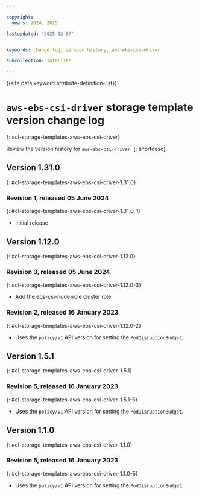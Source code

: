```yaml
---

copyright:
  years: 2024, 2025

lastupdated: "2025-02-07"


keywords: change log, version history, aws-ebs-csi-driver

subcollection: satellite

---
```


{{site.data.keyword.attribute-definition-list}}

<!-- The content in this topic is auto-generated except for reuse-snippets indicated with {[ ]}. -->


# `aws-ebs-csi-driver` storage template version change log
{: #cl-storage-templates-aws-ebs-csi-driver}

Review the version history for `aws-ebs-csi-driver`.
{: shortdesc}



## Version 1.31.0
{: #cl-storage-templates-aws-ebs-csi-driver-1.31.0}


### Revision 1, released 05 June 2024
{: #cl-storage-templates-aws-ebs-csi-driver-1.31.0-1}

- Initial release



## Version 1.12.0
{: #cl-storage-templates-aws-ebs-csi-driver-1.12.0}


### Revision 3, released 05 June 2024
{: #cl-storage-templates-aws-ebs-csi-driver-1.12.0-3}

- Add the ebs-csi-node-role cluster role 

### Revision 2, released 16 January 2023
{: #cl-storage-templates-aws-ebs-csi-driver-1.12.0-2}

- Uses the `policy/v1` API version for setting the `PodDisruptionBudget`. 



## Version 1.5.1
{: #cl-storage-templates-aws-ebs-csi-driver-1.5.1}


### Revision 5, released 16 January 2023
{: #cl-storage-templates-aws-ebs-csi-driver-1.5.1-5}

- Uses the `policy/v1` API version for setting the `PodDisruptionBudget`. 



## Version 1.1.0
{: #cl-storage-templates-aws-ebs-csi-driver-1.1.0}


### Revision 5, released 16 January 2023
{: #cl-storage-templates-aws-ebs-csi-driver-1.1.0-5}

- Uses the `policy/v1` API version for setting the `PodDisruptionBudget`. 
